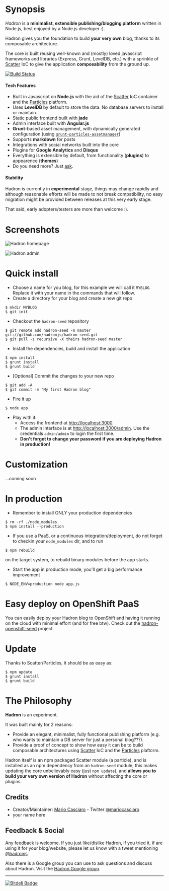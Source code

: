# Synopsis

*Hadron* is a **minimalist, extensible publishing/blogging platform** written in Node.js, best enjoyed by a Node.js developer :).

Hadron gives you the foundation to build **your very own** blog, thanks to its composable architecture.

The core is built reusing well-known and (mostly) loved javascript frameworks and libraries (Express, Grunt, LevelDB, etc.) with a sprinkle of [Scatter](https://github.com/mariocasciaro/scatter) IoC to give the application **composability** from the ground up.

[![Build Status](https://travis-ci.org/hadronjs/hadron.png)](https://travis-ci.org/hadronjs/hadron)

#### Tech Features

* Built in Javascript on **Node.js** with the aid of the [Scatter](https://github.com/mariocasciaro/scatter) IoC container and the [Particles](https://github.com/particles) platform.
* Uses **LevelDB** by default to store the data. No database servers to install or maintain.
* Static public frontend built with **jade**
* Admin interface built with **Angular.js**
* **Grunt**-based asset management, with dynamically generated configuration (using [`grunt-particles-assetmanager`](https://github.com/particles/grunt-particles-assetmanager))
* Supports **markdown** for posts
* Integrations with social networks built into the core
* Plugins for **Google Analytics** and **Disqus**
* Everything is extensible by default, from functionality (**plugins**) to appearence (**themes**)
* Do you need more? Just [ask](https://github.com/hadronjs/hadron/issues).

#### Stability

Hadron is currently in **experimental** stage, things may change rapidly and although reasonable efforts will be made to not break compatibility, no easy migration might be provided between releases at this very early stage.

That said, early adopters/testers are more than welcome :).
# Screenshots

![Hadron homepage](https://raw.github.com/hadronjs/hadron/master/img/screenshot1.jpg)

![Hadron admin](https://raw.github.com/hadronjs/hadron/master/img/screenshot2.jpg)

# Quick install

* Choose a name for you blog, for this example we will call it `MYBLOG`. Replace it with your name in the commands 
  that will follow.
* Create a directory for your blog and create a new git repo
```
$ mkdir MYBLOG
$ git init
```

* Checkout the `hadron-seed` repository
```
$ git remote add hadron-seed -m master git://github.com/hadronjs/hadron-seed.git
$ git pull -s recursive -X theirs hadron-seed master
```

* Install the dependencies, build and install the application
```
$ npm install
$ grunt install
$ grunt build
```

* [Optional] Commit the changes to your new repo
```
$ git add -A
$ git commit -m "My first Hadron blog"
```

* Fire it up
```
$ node app
```
* Play with it:
    * Access the frontend at [http://localhost:3000](http://localhost:3000)
    * The admin interface is at [http://localhost:3000/admin](http://localhost:3000/admin). Use the credentials `admin/admin` to login the first time.
    * **Don't forget to change your password if you are deploying Hadron in production!**


# Customization

...coming soon

# In production

* Remember to install ONLY your production dependencies
```
$ rm -rf ./node_modules
$ npm install --production
```

* If you use a PaaS, or a continuous integration/deployment, do not forget to checkin your `node_modules` dir, and to run
```
$ npm rebuild
```
on the target system, to rebuild binary modules before the app starts.
* Start the app in production mode, you'll get a big performance improvement
```
$ NODE_ENV=production node app.js
```

# Easy deploy on OpenShift PaaS

You can easily deploy your Hadron blog to OpenShift and having it running on the cloud with minimal effort 
(and for free btw). Check out the [hadron-openshift-seed](https://github.com/hadronjs/hadron-openshift-seed) project.

# Update

Thanks to Scatter/Particles, it should be as easy as:
```
$ npm update
$ grunt install
$ grunt build
```


# The Philosophy

**Hadron** is an experiment.

It was built mainly for 2 reasons:

* Provide an elegant, minimalist, fully functional publishing platform (e.g. who wants to maintain a DB server for just a personal blog???).
* Provide a proof of concept to show how easy it can be to build composable architectures using [Scatter](https://github.com/mariocasciaro/scatter) IoC and the [Particles](https://github.com/particles) plaftorm.

Hadron itself is an npm packaged Scatter module (a particle), and is installed as an npm dependency from an `hadron-seed` module, this makes updating the core unbelievably easy (just `npm update`), and **allows you to build your very own version of Hadron** without affecting the core or plugins.

## Credits

* Creator/Maintainer: [Mario Casciaro](https://github.com/mariocasciaro) - Twitter [@mariocasciaro](https://twitter.com/mariocasciaro)
* your name here

## Feedback & Social

Any feedback is welcome. If you just like/dislike Hadron, if you tried it, if are using it for your blog/website, 
please let us know with a tweet mentioning [@hadronjs](https://twitter.com/hadronjs).

Also there is a Google group you can use to ask questions and discuss about Hadron. 
Visit the [Hadron Google group](http://groups.google.com/d/forum/hadronjs).

---

[![Bitdeli Badge](https://d2weczhvl823v0.cloudfront.net/hadronjs/hadron/trend.png)](https://bitdeli.com/free "Bitdeli Badge")